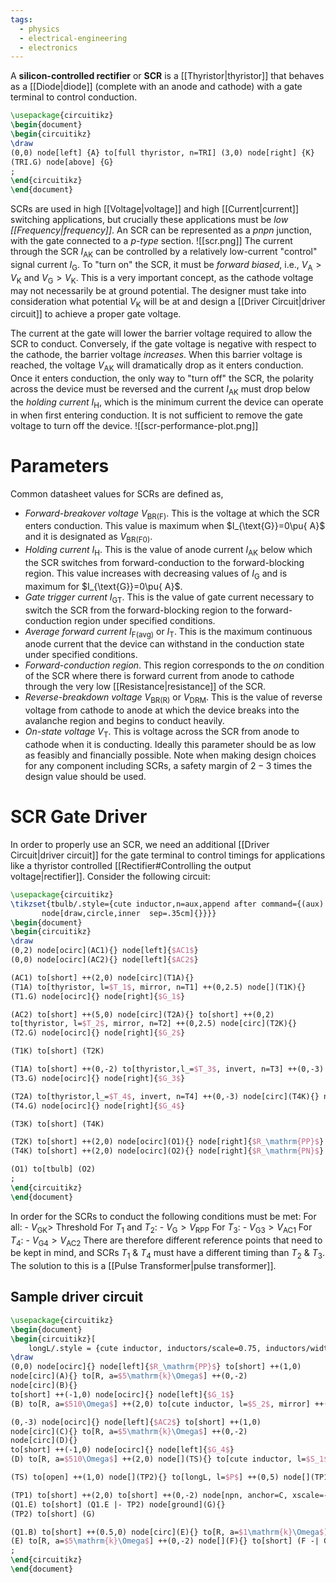 ```yaml
---
tags:
  - physics
  - electrical-engineering
  - electronics
---
```

A **silicon-controlled rectifier** or **SCR** is a [[Thyristor|thyristor]] that behaves as a [[Diode|diode]] (complete with an anode and cathode) with a gate terminal to control conduction.
```tikz
\usepackage{circuitikz}
\begin{document}
\begin{circuitikz}
\draw
(0,0) node[left] {A} to[full thyristor, n=TRI] (3,0) node[right] {K}
(TRI.G) node[above] {G}
;
\end{circuitikz}
\end{document}
```
SCRs are used in high [[Voltage|voltage]] and high [[Current|current]] switching applications, but crucially these applications must be *low [[Frequency|frequency]]*. An SCR can be represented as a *pnpn* junction, with the gate connected to a *p-type* section.
![[scr.png]]
The current through the SCR $I_{\text{AK}}$ can be controlled by a relatively low-current "control" signal current $I_{\text{G}}$. To "turn on" the SCR, it must be *forward biased*, i.e., $V_{\text{A}}>V_{\text{K}}$ and $V_{\text{G}}>V_{\text{K}}$. This is a very important concept, as the cathode voltage may not necessarily be at ground potential. The designer must take into consideration what potential $V_{\text{K}}$ will be at and design a [[Driver Circuit|driver circuit]] to achieve a proper gate voltage. 

The current at the gate will lower the barrier voltage required to allow the SCR to conduct. Conversely, if the gate voltage is negative with respect to the cathode, the barrier voltage *increases*. When this barrier voltage is reached, the voltage $V_{\text{AK}}$ will dramatically drop as it enters conduction. Once it enters conduction, the only way to "turn off" the SCR, the polarity across the device must be reversed and the current $I_{\text{AK}}$ must drop below the *holding current* $I_{\text{H}}$, which is the minimum current the device can operate in when first entering conduction. It is not sufficient to remove the gate voltage to turn off the device.
![[scr-performance-plot.png]]
# Parameters
Common datasheet values for SCRs are defined as,
- *Forward-breakover voltage* $V_{\text{BR(F)}}$. This is the voltage at which the SCR enters conduction. This value is maximum when $I_{\text{G}}=0\pu{ A}$ and it is designated as $V_{\text{BR(F0)}}$. 
- *Holding current* $I_{\text{H}}$. This is the value of anode current $I_{\text{AK}}$ below which the SCR switches from forward-conduction to the forward-blocking region. This value increases with decreasing values of $I_{\text{G}}$ and is maximum for $I_{\text{G}}=0\pu{ A}$.
- *Gate trigger current* $I_{\text{GT}}$. This is the value of gate current necessary to switch the SCR from the forward-blocking region to the forward-conduction region under specified conditions.
- *Average forward current* $I_{\text{F(avg)}}$ or $I_{\text{T}}$. This is the maximum continuous anode current that the device can withstand in the conduction state under specified conditions.
- *Forward-conduction region*. This region corresponds to the *on* condition of the SCR where there is forward current from anode to cathode through the very low [[Resistance|resistance]] of the SCR.
- *Reverse-breakdown voltage* $V_{\text{BR(R)}}$ or $V_{\text{DRM}}$. This is the value of reverse voltage from cathode to anode at which the device breaks into the avalanche region and begins to conduct heavily. 
- *On-state voltage* $V_{\text{T}}$. This is voltage across the SCR from anode to cathode when it is conducting. Ideally this parameter should be as low as feasibly and financially possible.
Note when making design choices for any component including SCRs, a safety margin of $2-3$ times the design value should be used.
# SCR Gate Driver
In order to properly use an SCR, we need an additional [[Driver Circuit|driver circuit]] for the gate terminal to control timings for applications like a thyristor controlled [[Rectifier#Controlling the output voltage|rectifier]]. Consider the following circuit:
```tikz
\usepackage{circuitikz}
\tikzset{tbulb/.style={cute inductor,n=aux,append after command={(aux)
       node[draw,circle,inner  sep=.35cm]{}}}}
\begin{document}
\begin{circuitikz}
\draw
(0,2) node[ocirc](AC1){} node[left]{$AC1$}
(0,0) node[ocirc](AC2){} node[left]{$AC2$}

(AC1) to[short] ++(2,0) node[circ](T1A){}
(T1A) to[thyristor, l=$T_1$, mirror, n=T1] ++(0,2.5) node[](T1K){}
(T1.G) node[ocirc]{} node[right]{$G_1$}

(AC2) to[short] ++(5,0) node[circ](T2A){} to[short] ++(0,2)
to[thyristor, l=$T_2$, mirror, n=T2] ++(0,2.5) node[circ](T2K){}
(T2.G) node[ocirc]{} node[right]{$G_2$}

(T1K) to[short] (T2K)

(T1A) to[short] ++(0,-2) to[thyristor,l_=$T_3$, invert, n=T3] ++(0,-3) node[](T3K){}
(T3.G) node[ocirc]{} node[right]{$G_3$}

(T2A) to[thyristor,l_=$T_4$, invert, n=T4] ++(0,-3) node[circ](T4K){} node[ground]{}
(T4.G) node[ocirc]{} node[right]{$G_4$}

(T3K) to[short] (T4K)

(T2K) to[short] ++(2,0) node[ocirc](O1){} node[right]{$R_\mathrm{PP}$}
(T4K) to[short] ++(2,0) node[ocirc](O2){} node[right]{$R_\mathrm{PN}$}

(O1) to[tbulb] (O2)
;
\end{circuitikz}
\end{document}
```
In order for the SCRs to conduct the following conditions must be met:
	For all:
		- $V_{\text{GK}}>$ Threshold
	For $T_{1}$ and $T_{2}$:
		- $V_{\text{G}}>V_{\text{RPP}}$
	For $T_{3}$:
		- $V_{\text{G3}}>V_{\text{AC1}}$
	For $T_{4}$:
		- $V_{\text{G4}}>V_{\text{AC2}}$
There are therefore different reference points that need to be kept in mind, and SCRs $T_{1}$ & $T_{4}$ must have a different timing than $T_{2}$ & $T_{3}$. The solution to this is a [[Pulse Transformer|pulse transformer]].
## Sample driver circuit
```tikz
\usepackage{circuitikz}
\begin{document}
\begin{circuitikz}[
	longL/.style = {cute inductor, inductors/scale=0.75, inductors/width=4, inductors/coils=25}]
\draw
(0,0) node[ocirc]{} node[left]{$R_\mathrm{PP}$} to[short] ++(1,0)
node[circ](A){} to[R, a=$5\mathrm{k}\Omega$] ++(0,-2)
node[circ](B){}
to[short] ++(-1,0) node[ocirc]{} node[left]{$G_1$}
(B) to[R, a=$510\Omega$] ++(2,0) to[cute inductor, l=$S_2$, mirror] ++(0,2) to[short] (A)

(0,-3) node[ocirc]{} node[left]{$AC2$} to[short] ++(1,0)
node[circ](C){} to[R, a=$5\mathrm{k}\Omega$] ++(0,-2)
node[circ](D){}
to[short] ++(-1,0) node[ocirc]{} node[left]{$G_4$}
(D) to[R, a=$510\Omega$] ++(2,0) node[](TS){} to[cute inductor, l=$S_1$, mirror] ++(0,2) to[short] (C)

(TS) to[open] ++(1,0) node[](TP2){} to[longL, l=$P$] ++(0,5) node[](TP1){}

(TP1) to[short] ++(2,0) to[short] ++(0,-2) node[npn, anchor=C, xscale=-1](Q1){\ctikzflipx{$Q_1$}}
(Q1.E) to[short] (Q1.E |- TP2) node[ground](G){}
(TP2) to[short] (G)

(Q1.B) to[short] ++(0.5,0) node[circ](E){} to[R, a=$1\mathrm{k}\Omega$] ++(2,0) to[short] ++(1,0) node[ocirc]{} node[right]{$GP$}
(E) to[R, a=$5\mathrm{k}\Omega$] ++(0,-2) node[](F){} to[short] (F -| G) node[circ]{}
;
\end{circuitikz}
\end{document}
```
